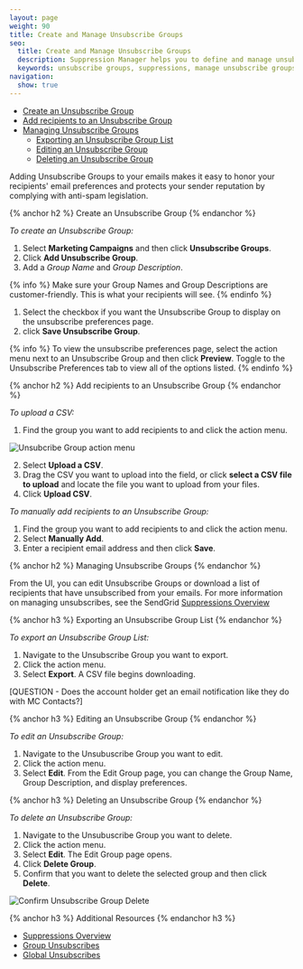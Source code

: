 ```yaml
---
layout: page
weight: 90
title: Create and Manage Unsubscribe Groups
seo:
  title: Create and Manage Unsubscribe Groups
  description: Suppression Manager helps you to define and manage unsubscribe groups to keep you out of the spam folder.
  keywords: unsubscribe groups, suppressions, manage unsubscribe groups, delete unsubscribe groups
navigation:
  show: true
---
```


* [Create an Unsubscribe Group](#-Create-an-Unsubscribe-Group)
* [Add recipients to an Unsubscribe Group](#-Add-recipients-to-an-Unsubscribe-Group)
* [Managing Unsubscribe Groups](#-Managing-Unsubscribe-Groups)
   * [Exporting an Unsubscribe Group List](#-Exporting-an-Unsubscribe-Group-List)
   * [Editing an Unsubscribe Group](#-Editing-an-Unsubscribe-Group)
   * [Deleting an Unsubscribe Group](#-Deleting-an-Unsubscribe-Group)

Adding Unsubscribe Groups to your emails makes it easy to honor your recipients' email preferences and protects your sender reputation by complying with anti-spam legislation. 
 
{% anchor h2 %}
Create an Unsubscribe Group
{% endanchor %}

*To create an Unsubscribe Group:*

1. Select **Marketing Campaigns** and then click **Unsubscribe Groups**.
1. Click **Add Unsubscribe Group**. 
1. Add a *Group Name* and *Group Description*. 

{% info %}
Make sure your Group Names and Group Descriptions are customer-friendly. This is what your recipients will see. 
{% endinfo %}

1. Select the checkbox if you want the Unsubscribe Group to display on the unsubscribe preferences page. 
1. click **Save Unsubscribe Group**. 

{% info %}
To view the unsubscribe preferences page, select the action menu next to an Unsubscribe Group and then click **Preview**. Toggle to the Unsubscribe Preferences tab to view all of the options listed. {% endinfo %}

{% anchor h2 %}
Add recipients to an Unsubscribe Group
{% endanchor %}

*To upload a CSV:*

1. Find the group you want to add recipients to and click the action menu. 

![]({{root_url}}/img/unsub_action_menu.png "Unsubcribe Group action menu")

2. Select **Upload a CSV**. 
3. Drag the CSV you want to upload into the field, or click **select a CSV file to upload** and locate the file you want to upload from your files.
4. Click **Upload CSV**. 

*To manually add recipients to an Unsubscribe Group:*

1. Find the group you want to add recipients to and click the action menu.
1. Select **Manually Add**. 
1. Enter a recipient email address and then click **Save**. 

{% anchor h2 %}
Managing Unsubscribe Groups
{% endanchor %}

From the UI, you can edit Unsubscribe Groups or download a list of recipients that have unsubscribed from your emails. For more information on managing unsubscribes, see the SendGrid [Suppressions Overview]({{root_url}}Suppressions/index.html#-Managing-Unsubscribes)

{% anchor h3 %}
Exporting an Unsubscribe Group List
{% endanchor %}

*To export an Unsubscribe Group List:*

1. Navigate to the Unsubscribe Group you want to export.
1. Click the action menu.
1. Select **Export**. A CSV file begins downloading.

[QUESTION - Does the account holder get an email notification like they do with MC Contacts?]

{% anchor h3 %}
Editing an Unsubscribe Group
{% endanchor %}

*To edit an Unsubscribe Group:*

1. Navigate to the Unsubuscribe Group you want to edit.
1. Click the action menu.
1. Select **Edit**. 
From the Edit Group page, you can change the Group Name, Group Description, and display preferences. 

{% anchor h3 %}
Deleting an Unsubscribe Group
{% endanchor %}

*To delete an Unsubscribe Group:*

1. Navigate to the Unsubuscribe Group you want to delete.
1. Click the action menu.
1. Select **Edit**. The Edit Group page opens.
1. Click **Delete Group**. 
1. Confirm that you want to delete the selected group and then click **Delete**.

![]({{root_url}}/img/confirm_unsub_group_delete.png "Confirm Unsubscribe Group Delete")

{% anchor h3 %}
Additional Resources
{% endanchor h3 %}

- [Suppressions Overview]({{root_url}}/User_Guide/Suppressions/index.html)
- [Group Unsubscribes]({{root_url}}/User_Guide/Suppressions/group_unsubscribes.html)
- [Global Unsubscribes]({{root_url}}/User_Guide/Suppressions/global_unsubscribes.html)

